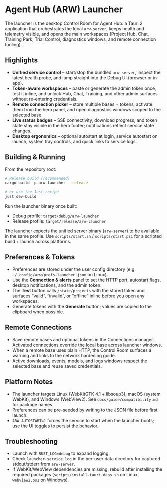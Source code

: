 Agent Hub (ARW) Launcher
========================

The launcher is the desktop Control Room for Agent Hub: a Tauri 2 application
that orchestrates the local `arw-server`, keeps health and telemetry visible,
and opens the main workspaces (Project Hub, Chat, Training Park, Trial Control,
diagnostics windows, and remote connection tooling).

Highlights
----------

- **Unified service control** – start/stop the bundled `arw-server`, inspect the
  latest health probe, and jump straight into the Debug UI (browser or in-app).
- **Token-aware workspaces** – paste or generate the admin token once, test it
  inline, and unlock Hub, Chat, Training, and other admin surfaces without
  re-entering credentials.
- **Remote connection picker** – store multiple bases + tokens, activate them
  from the hero panel, and open diagnostics windows scoped to the selected base.
- **Live status badges** – SSE connectivity, download progress, and token state
  stay visible in the hero footer; notifications reflect service state changes.
- **Desktop ergonomics** – optional autostart at login, service autostart on
  launch, system tray controls, and quick links to service logs.

Building & Running
------------------

From the repository root:

```bash
# Release build (recommended)
cargo build -p arw-launcher --release

# or use the Just recipe
just dev-build
```

Run the launcher binary once built:

- Debug profile: `target/debug/arw-launcher`
- Release profile: `target/release/arw-launcher`

The launcher expects the unified server binary (`arw-server`) to be available in
the same profile. Use `scripts/start.sh` / `scripts/start.ps1` for a scripted
build + launch across platforms.

Preferences & Tokens
--------------------

- Preferences are stored under the user config directory
  (e.g. `~/.config/arw/prefs-launcher.json` on Linux).
- Use the **Connection & alerts** panel to set the HTTP port, autostart flags,
  desktop notifications, and the admin token.
- The **Test** button calls `/state/projects` with the stored token and surfaces
  “valid”, “invalid”, or “offline” inline before you open any workspaces.
- Generate tokens with the **Generate** button; values are copied to the
  clipboard when possible.

Remote Connections
------------------

- Save remote bases and optional tokens in the Connections manager. Activated
  connections override the local base across launcher windows.
- When a remote base uses plain HTTP, the Control Room surfaces a warning and
  links to the network hardening guide.
- Active downloads, events, models, and logs windows respect the selected base
  and reuse saved credentials.

Platform Notes
--------------

- The launcher targets Linux (WebKitGTK 4.1 + libsoup3), macOS (system WebKit),
  and Windows (WebView2). See `docs/guide/compatibility.md` for package names.
- Preferences can be pre-seeded by writing to the JSON file before first launch.
- `ARW_AUTOSTART=1` forces the service to start when the launcher boots; use the
  UI toggles to persist the behavior.

Troubleshooting
---------------

- Launch with `RUST_LOG=debug` to expand logging.
- Check `launcher-service.log` in the per-user data directory for captured
  stdout/stderr from `arw-server`.
- If WebKit/WebView dependencies are missing, rebuild after installing the
  required packages (`scripts/install-tauri-deps.sh` on Linux, `webview2.ps1`
  on Windows).
